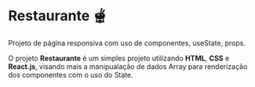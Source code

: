  # Restaurante 🫕

Projeto de página responsiva com uso de componentes, useState, props. 

O projeto **Restaurante** é um simples projeto utilizando **HTML**, **CSS** e **React.js**, visando mais a manipualação de dados Array para renderização dos componentes com o uso do State.

